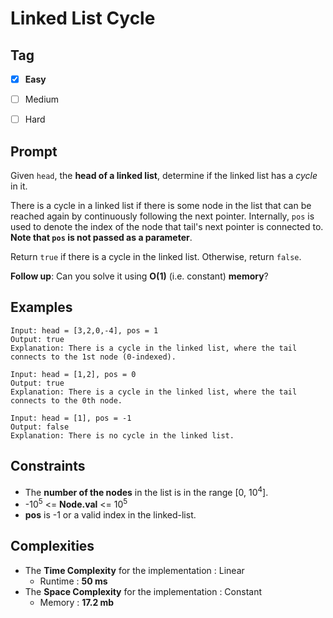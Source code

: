 # Linked List Cycle
## Tag
- [x] **Easy**  
- [ ] Medium 
- [ ] Hard  
  

## Prompt
Given `head`, the **head of a linked list**, determine if the linked list has a *cycle* in it.  
  
There is a cycle in a linked list if there is some node in the list that can be reached again by continuously following the next pointer. Internally, `pos` is used to denote the index of the node that tail's next pointer is connected to. **Note that `pos` is not passed as a parameter**.  
  
Return `true` if there is a cycle in the linked list. Otherwise, return `false`.  
  
**Follow up**: Can you solve it using **O(1)** (i.e. constant) **memory**?  
  
## Examples
  
```
Input: head = [3,2,0,-4], pos = 1
Output: true
Explanation: There is a cycle in the linked list, where the tail connects to the 1st node (0-indexed).
```
```
Input: head = [1,2], pos = 0
Output: true
Explanation: There is a cycle in the linked list, where the tail connects to the 0th node.
```
```
Input: head = [1], pos = -1
Output: false
Explanation: There is no cycle in the linked list.
```
  
## Constraints
* The **number of the nodes** in the list is in the range [0, 10<sup>4</sup>].
* -10<sup>5</sup> <= **Node.val** <= 10<sup>5</sup>
* **pos** is -1 or a valid index in the linked-list.
  
## Complexities
* The **Time Complexity** for the implementation : Linear
  * Runtime : **50 ms**  
* The **Space Complexity** for the implementation : Constant
  * Memory : **17.2 mb**